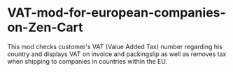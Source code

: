 # VAT-mod-for-european-companies-on-Zen-Cart
This mod checks customer's VAT (Value Added Tax) number regarding his country and displays VAT on invoice and packingslip as well as removes tax when shipping to companies in countries within the EU.
